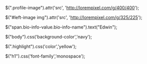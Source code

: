 $(".profile-image").attr('src', 'http://lorempixel.com/g/400/400');

$("#left-image img").attr('src', 'http://lorempixel.com/g/325/225');

$("span.bio-info-value.bio-info-name").text("Edwin");


$("body").css('background-color','navy');

$(".highlight").css('color','yellow');

$("h1").css('font-family','monospace');
